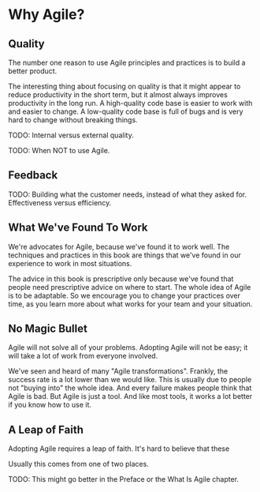 Why Agile?
==========


Quality
-------

The number one reason to use Agile principles and practices is to build a
better product.

The interesting thing about focusing on quality is that it might appear to
reduce productivity in the short term, but it almost always improves
productivity in the long run. A high-quality code base is easier to work
with and easier to change. A low-quality code base is full of bugs and is
very hard to change without breaking things.

TODO: Internal versus external quality.

TODO: When NOT to use Agile.


Feedback
--------

TODO: Building what the customer needs, instead of what they asked for.
Effectiveness versus efficiency.


What We've Found To Work
------------------------

We're advocates for Agile, because we've found it to work well.
The techniques and practices in this book are things that we've found in
our experience to work in most situations.

The advice in this book is prescriptive only because we've found that
people need prescriptive advice on where to start. The whole idea of Agile
is to be adaptable. So we encourage you to change your practices over
time, as you learn more about what works for your team and your situation.


No Magic Bullet
---------------

Agile will not solve all of your problems.
Adopting Agile will not be easy;
it will take a lot of work from everyone involved.

We've seen and heard of many "Agile transformations".
Frankly, the success rate is a lot lower than we would like.
This is usually due to people not "buying into" the whole idea.
And every failure makes people think that Agile is bad.
But Agile is just a tool.
And like most tools, it works a lot better if you know how to use it.


A Leap of Faith
---------------

Adopting Agile requires a leap of faith.
It's hard to believe that these 

Usually this comes from one of two places.



TODO: This might go better in the Preface or the What Is Agile chapter.
